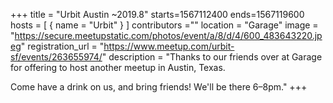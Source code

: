 +++
title = "Urbit Austin ~2019.8"
starts=1567112400
ends=1567119600
hosts = [
      { name = "Urbit" }
]
contributors =""
location = "Garage"
image = "https://secure.meetupstatic.com/photos/event/a/8/d/4/600_483643220.jpeg"
registration_url = "https://www.meetup.com/urbit-sf/events/263655974/"
description = "Thanks to our friends over at Garage for offering to host another meetup in Austin, Texas.

Come have a drink on us, and bring friends! We'll be there 6–8pm."
+++
